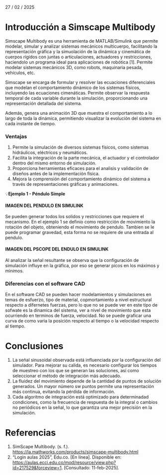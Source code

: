 27 / 02 / 2025
# Introducción a Simscape Multibody

Simscape Multibody es una herramienta de MATLAB/Simulink que permite modelar, simular y analizar sistemas mecánicos multicuerpo, facilitando la representación gráfica y la simuolación de la dinámica y cinemática de cuerpos rígidos con juntas o articulaciones, actuadores y restricciones, haciendolo un programa ideal para aplicaciones de robótica [1]. Permite modelar sistemas mecánicos 3D, como robots, maquinaria pesada, vehículos, etc.

Simscape se encarga de formular y resolver las ecuaciones diferenciales que modelan el comportamiento dinámico de los sistemas físicos, incluyendo las ecuaciones cimenáticas. Permite observar la respuesta temporal de cada variable durante la simulación, proporcionando una representación detallada del sistema.

Además, genera  una animación 3D que muestra el comportamiento a lo largo de toda la dinámica, permitiendo visualizar la evolución del sistema en cada instante de tiempo.


### Ventajas
1. Permite la simulación de diversos sistemas físicos, como sistemas hidráulicos, eléctricos y neumáticos.
2. Facilita la integración de la parte mecánica, el actuador y el controlador dentro del mismo entorno de simulación.
3. Proporciona herramientas eficaces para el analisis y validación de diseños antes de la implementación física.
4. Mejora la comprensión del comportamiento dinámico del sistema a través de representaciones gráficas y animaciones.


💡**Ejemplo 1 - Péndulo Simple** 

#### IMAGEN DEL PENDULO EN SIMULINK

Se pueden generar todos los solidos y restricciones que requiere el mecanismo. En el ejemplo 1 se definio como restricción de movimiento la rotación del objeto, obteniendo el movimiento de pendulo. Tambien se le puede programar gravedad, esta forma no se requiere de una entrada al pendulo.


#### IMAGEN DEL PSCOPE DEL ENDULO EN SIMULINK

Al analizar la señal resultante se observa que la configuración de simulación influye en la gráfica, por eso se generar picos en los máximos y minimos.











### Diferencias con el software CAD
En el software CAD se pueden hacer modelamientos y simulaciones en temas de esfuerzo, tipo de material, copmortamiento a nivel estructural respecto a difernetes fuerzas, pero lo que no se puede ver en este tipo de sofwate es la dinamica del sistema, ver a nivel de movimiento que esta ocurriendo en terminos de fuerza, velocidad. No se puede graficar una curva de como varia la posición respecto al tiempo o la velocidad respecto al tiempo.




# Conclusiones
1. La señal sinusoidal observada está influenciada por la configuración del simulador. Para mejorar su calida, es necesario configurar los tiempos de muestreo con los que se generan las soluciones, así como seleccionar el método de integración más adecuado.
2. La fluidez del movimiento depende de la cantidad de puntos de solución generados. Un mayor número sw puntos permite una representación más continua, evitando la pérdida de información.
3. Cada algoritmo de integración está optimizado para determinadad condiciones, como la frecuencia de respuesta de la integral o cambios no periódicos en la señal, lo que garantiza una mejor precisión en la simulación.






# Referencias
1. SimScape Multibody. (s. f.). https://la.mathworks.com/products/simscape-multibody.html
2. “Login aulas 2025”, Edu.co. [En línea]. Disponible en: https://aulas.ecci.edu.co/mod/resource/view.php?id=217529&forceview=1. [Consultado: 11-feb-2025].
